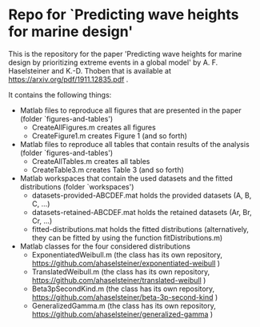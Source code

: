 # Repo for `Predicting wave heights for marine design'

This is the repository for the paper 'Predicting wave heights for marine design by prioritizing extreme events in a global model' by A. F. Haselsteiner and K.-D. Thoben that is available at https://arxiv.org/pdf/1911.12835.pdf .

It contains the following things:
 * Matlab files to reproduce all figures that are presented in the paper (folder `figures-and-tables')
   * CreateAllFigures.m creates all figures
   * CreateFigure1.m creates Figure 1 (and so forth)
 * Matlab files to reproduce all tables that contain results of the analysis (folder `figures-and-tables')
   * CreateAllTables.m creates all tables
   * CreateTable3.m creates Table 3 (and so forth)
 * Matlab workspaces that contain the used datasets and the fitted distributions (folder `workspaces')
   * datasets-provided-ABCDEF.mat holds the provided datasets (A, B, C, ...)
   * datasets-retained-ABCDEF.mat holds the retained datasets (Ar, Br, Cr, ...)
   * fitted-distributions.mat holds the fitted distributions (alternatively, they can be fitted by using the function fitDistributions.m)
 * Matlab classes for the four considered distributions
   * ExponentiatedWeibull.m (the class has its own repository, https://github.com/ahaselsteiner/exponentiated-weibull )
   * TranslatedWeibull.m (the class has its own repository, https://github.com/ahaselsteiner/translated-weibull )
   * Beta3pSecondKind.m (the class has its own repository, https://github.com/ahaselsteiner/beta-3p-second-kind )
   * GeneralizedGamma.m (the class has its own repository, https://github.com/ahaselsteiner/generalized-gamma )
